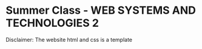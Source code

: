 # Summer Class - WEB SYSTEMS AND TECHNOLOGIES 2
Disclaimer: The website html and css is a template 

